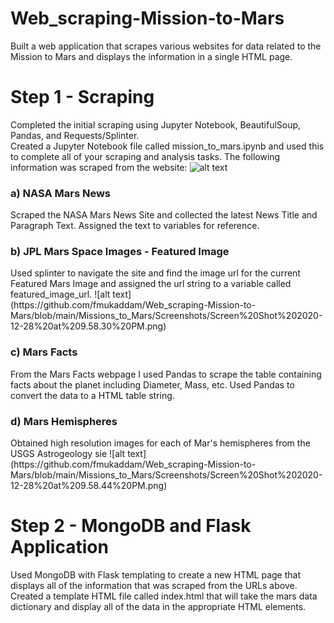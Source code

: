 # Web_scraping-Mission-to-Mars
Built a web application that scrapes various websites for data related to the Mission to Mars and displays the information in a single HTML page.

# Step 1 - Scraping
Completed the initial scraping using Jupyter Notebook, BeautifulSoup, Pandas, and Requests/Splinter. <br>
Created a Jupyter Notebook file called mission_to_mars.ipynb and used this to complete all of your scraping and analysis tasks. The following information was scraped from the website:
![alt text](https://github.com/fmukaddam/Web_scraping-Mission-to-Mars/blob/main/Missions_to_Mars/Screenshots/Screen%20Shot%202020-12-28%20at%209.58.30%20PM.png)
<h3> a) NASA Mars News </h3>
Scraped the NASA Mars News Site and collected the latest News Title and Paragraph Text. Assigned the text to variables for reference. <br>
 <h3> b) JPL Mars Space Images - Featured Image </h3>
Used splinter to navigate the site and find the image url for the current Featured Mars Image and assigned the url string to a variable called featured_image_url.
![alt text](https://github.com/fmukaddam/Web_scraping-Mission-to-Mars/blob/main/Missions_to_Mars/Screenshots/Screen%20Shot%202020-12-28%20at%209.58.30%20PM.png)
<h3> c) Mars Facts </h3>
From the Mars Facts webpage I used Pandas to scrape the table containing facts about the planet including Diameter, Mass, etc.
Used Pandas to convert the data to a HTML table string.
<h3> d) Mars Hemispheres </h3>
Obtained high resolution images for each of Mar's hemispheres from the USGS Astrogeology sie
![alt text](https://github.com/fmukaddam/Web_scraping-Mission-to-Mars/blob/main/Missions_to_Mars/Screenshots/Screen%20Shot%202020-12-28%20at%209.58.44%20PM.png)


# Step 2 - MongoDB and Flask Application
Used MongoDB with Flask templating to create a new HTML page that displays all of the information that was scraped from the URLs above.
Created a template HTML file called index.html that will take the mars data dictionary and display all of the data in the appropriate HTML elements.
